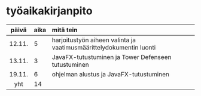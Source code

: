 # työaikakirjanpito

| päivä | aika | mitä tein  |
| :----:|:-----| :-----|
| 12.11. | 5    | harjoitustyön aiheen valinta ja vaatimusmäärittelydokumentin luonti |
| 13.11. | 3    | JavaFX-tutustuminen ja Tower Defenseen tutustuminen |
| 19.11. | 6    | ohjelman alustus ja JavaFX-tutustuminen |
| yht   | 14   | | 